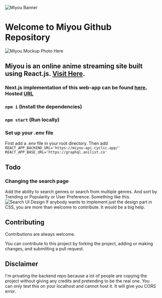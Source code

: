 ![Miyou Banner](https://user-images.githubusercontent.com/61660793/202897934-8656a581-a55a-47d7-9658-ee9e4f2295dc.png)

# Welcome to Miyou Github Repository

![Miyou Mockup Photo Here](https://user-images.githubusercontent.com/61660793/202531185-92331444-9216-4dd2-8616-2772a9d65f1d.jpg)

## Miyou is an online anime streaming site built using React.js. [Visit Here](https://www.miyou.me/).

### Next.js implementation of this web-app can be found [here.](https://github.com/reyangurjar/Miyou.me) Hosted [URL](https://miyou-topaz.vercel.app/)

### `npm i` (Install the dependencies)

### `npm start` (Run locally)

### Set up your .env file

First add a .env file in your root directory. Then add <br />
`REACT_APP_BACKEND_URL='https://miyou-api.cyclic.app/' REACT_APP_BASE_URL='https://graphql.anilist.co'`

## Todo

### Changing the search page

Add the ability to search genres or search from multiple genres. And sort by Trending or Popularity or User Preference. Something like this.
![Search UI Design](https://user-images.githubusercontent.com/61660793/204035337-6258d5b1-e6ae-40b4-bfea-b216d0bfe321.png)
If anybody wants to implement just the design part in CSS, you are more than welcome to contribute. It would be a big help.

## Contributing

Contributions are always welcome.

You can contribute to this project by forking the project, adding or making changes, and submitting a pull request.

## Disclaimer

I'm privating the backend repo because a lot of people are copying the project without giving any credits and pretending to be the real one. You can only test this on your localhost and cannot host it. It will give you CORS error.
